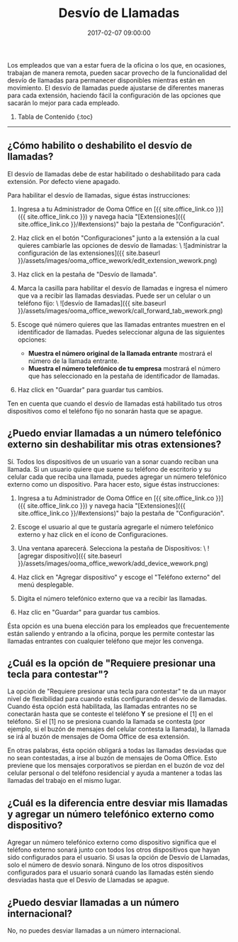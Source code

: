 ﻿---
layout: post
title:  Desvío de Llamadas
date:   2017-02-07 09:00:00
country: [Colombia]
language: [Spanish]
locale: [co-es]
category: [wework]
tags: [user-management, end-user-features, admin-features, calling, mobility, ooma-office-manager, wework]
---

Los empleados que van a estar fuera de la oficina o los que, en ocasiones, trabajan de manera remota, pueden sacar provecho de la funcionalidad del desvío de llamadas para permanecer disponibles mientras están en movimiento. El desvío de llamadas puede ajustarse de diferentes maneras para cada extensión, haciendo fácil la configuración de las opciones que sacarán lo mejor para cada empleado.

1. Tabla de Contenido
{:toc}
* * *

## ¿Cómo habilito o deshabilito el desvío de llamadas?

El desvío de llamadas debe de estar habilitado o deshabilitado para cada extensión. Por defecto viene apagado.

Para habilitar el desvío de llamadas, sigue éstas instrucciones:

1. Ingresa a tu Administrador de Ooma Office en [{{ site.office_link.co }}]({{ site.office_link.co }}) y navega hacia "[Extensiones]({{ site.office_link.co }}/#extensions)" bajo la pestaña de "Configuración".
2. Haz click en el botón "Configuraciones" junto a la extensión a la cual quieres cambiarle las opciones de desvío de llamadas: \\
   ![administrar la configuración de las extensiones]({{ site.baseurl }}/assets/images/ooma_office_wework/edit_extension_wework.png)

3. Haz click en la pestaña de "Desvío de llamada".
4. Marca la casilla para habilitar el desvío de llamadas e ingresa el número que va a recibir las llamadas desviadas. Puede ser un celular o un teléfono fijo: \\
   ![desvío de llamadas]({{ site.baseurl }}/assets/images/ooma_office_wework/call_forward_tab_wework.png)

5. Escoge qué número quieres que las llamadas entrantes muestren en el identificador de llamadas. Puedes seleccionar alguna de las siguientes opciones:
   * **Muestra el número original de la llamada entrante** mostrará el número de la llamada entrante.
   * **Muestra el número telefónico de tu empresa** mostrará el número que has seleccionado en la pestaña de identificador de llamadas.
6. Haz click en "Guardar" para guardar tus cambios.

Ten en cuenta que cuando el desvío de llamadas está habilitado tus otros dispositivos como el teléfono fijo no sonarán hasta que se apague.

## ¿Puedo enviar llamadas a un número telefónico externo sin deshabilitar mis otras extensiones?

Sí. Todos los dispositivos de un usuario van a sonar cuando reciban una llamada. Si un usuario quiere que suene su teléfono de escritorio y su celular cada que reciba una llamada, puedes agregar un número telefónico externo como un dispositivo. Para hacer esto, sigue éstas instrucciones:

1. Ingresa a tu Administrador de Ooma Office en [{{ site.office_link.co }}]({{ site.office_link.co }}) y navega hacia "[Extensiones]({{ site.office_link.co }}/#extensions)" bajo la pestaña de "Configuración".
2. Escoge el usuario al que te gustaría agregarle el número telefónico externo y haz click en el ícono de Configuraciones.
3. Una ventana aparecerá. Selecciona la pestaña de Dispositivos: \\
   ![agregar dispositivo]({{ site.baseurl }}/assets/images/ooma_office_wework/add_device_wework.png)

4. Haz click en "Agregar dispositivo" y escoge el "Teléfono externo" del menú desplegable.
5. Digita el número telefónico externo que va a recibir las llamadas.
6. Haz clic en "Guardar" para guardar tus cambios.

Ésta opción es una buena elección para los empleados que frecuentemente están saliendo y entrando a la oficina, porque les permite contestar las llamadas entrantes con cualquier teléfono que mejor les convenga.

## ¿Cuál es la opción de "Requiere presionar una tecla para contestar"?

La opción de "Requiere presionar una tecla para contestar" te da un mayor nivel de flexibilidad para cuando estás configurando el desvío de llamadas. Cuando ésta opción está habilitada, las llamadas entrantes no se conectarán hasta que se conteste el teléfono **Y** se presione el [1] en el teléfono. Si el [1] no se presiona cuando la llamada se contesta (por ejemplo, si el buzón de mensajes del celular contesta la llamada), la llamada se irá al buzón de mensajes de Ooma Office de esa extensión.

En otras palabras, ésta opción obligará a todas las llamadas desviadas que no sean contestadas, a irse al buzón de mensajes de Ooma Office. Esto previene que los mensajes corporativos se pierdan en el buzón de voz del celular personal o del teléfono residencial y ayuda a mantener a todas las llamadas del trabajo en el mismo lugar.

## ¿Cuál es la diferencia entre desviar mis llamadas y agregar un número telefónico externo como dispositivo?

Agregar un número telefónico externo como dispositivo significa que el teléfono externo sonará junto con todos los otros dispositivos que hayan sido configurados para el usuario. Si usas la opción de Desvío de Llamadas, solo el número de desvío sonará. Ninguno de los otros dispositivos configurados para el usuario sonará cuando las llamadas estén siendo desviadas hasta que el Desvío de Llamadas se apague.

## ¿Puedo desviar llamadas a un número internacional?

No, no puedes desviar llamadas a un número internacional.